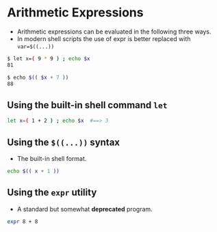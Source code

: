 # Arithmetic Expressions

- Arithmetic expressions can be evaluated in the following three ways.
- In modern shell scripts the use of expr is better replaced with `var=$((...))`

```bash
$ let x=( 9 * 9 ) ; echo $x
81

$ echo $(( $x + 7 ))
88
```


## Using the built-in shell command `let`

```bash
let x=( 1 + 2 ) ; echo $x  #==> 3
```

## Using the `$((...))` syntax
- The built-in shell format.

```bash
echo $(( x + 1 ))
```

## Using the `expr` utility
- A standard but somewhat **deprecated** program. 

```bash
expr 8 + 8
```

